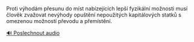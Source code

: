 
Proti výhodám přesunu do míst nabízejících lepší fyzikální možnosti musí člověk zvažovat nevýhody opuštění nepoužitých kapitálových statků s omezenou možností převodu a přemístění.

[🔊 Poslechnout audio](/data/7-paragraphs/audio/chapter_93/para_011-Proti-vhodm-pesunu-do-mst-nabzejcch-lep-f.mp3)

